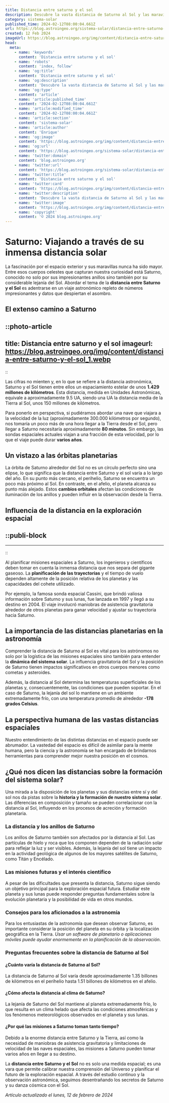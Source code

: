 ```yaml
---
title: Distancia entre saturno y el sol
description: Descubre la vasta distancia de Saturno al Sol y las maravillas espaciales de este planeta anillado. Información precisa y fascinante.
category: sistema-solar
published_time: 2024-02-12T08:00:04.661Z
url: https://blog.astroingeo.org/sistema-solar/distancia-entre-saturno-y-el-sol
created: 12 Feb 2024
imageUrl: https://blog.astroingeo.org/img/content/distancia-entre-saturno-y-el-sol_1.webp
head:
  meta:
    - name: 'keywords'
      content: 'Distancia entre saturno y el sol'
    - name: 'robots'
      content: 'index, follow'
    - name: 'og:title'
      content: 'Distancia entre saturno y el sol'
    - name: 'og:description'
      content: 'Descubre la vasta distancia de Saturno al Sol y las maravillas espaciales de este planeta anillado. Información precisa y fascinante.'
    - name: 'og:type'
      content: 'article'
    - name: 'article:published_time'
      content: '2024-02-12T08:00:04.661Z'
    - name: 'article:modified_time'
      content: '2024-02-12T08:00:04.661Z'
    - name: 'article:section'
      content: 'sistema-solar'
    - name: 'article:author'
      content: 'Enrique'
    - name: 'og:image'
      content: 'https://blog.astroingeo.org/img/content/distancia-entre-saturno-y-el-sol_1.webp'
    - name: 'og:url'
      content: 'https://blog.astroingeo.org/sistema-solar/distancia-entre-saturno-y-el-sol'
    - name: 'twitter:domain'
      content: 'blog.astroingeo.org'
    - name: 'twitter:url'
      content: 'https://blog.astroingeo.org/sistema-solar/distancia-entre-saturno-y-el-sol'
    - name: 'twitter:title'
      content: 'Distancia entre saturno y el sol'
    - name: 'twitter:card'
      content: 'https://blog.astroingeo.org/img/content/distancia-entre-saturno-y-el-sol_1.webp'
    - name: 'twitter:description'
      content: 'Descubre la vasta distancia de Saturno al Sol y las maravillas espaciales de este planeta anillado. Información precisa y fascinante.'
    - name: 'twitter:image'
      content: 'https://blog.astroingeo.org/img/content/distancia-entre-saturno-y-el-sol_1.webp'
    - name: 'copyright'
      content: '© 2024 blog.astroingeo.org'
---
```

# Saturno: Viajando a través de su inmensa distancia solar

La fascinación por el espacio exterior y sus maravillas nunca ha sido mayor. Entre esos cuerpos celestes que capturan nuestra curiosidad está Saturno, conocido no solo por sus impresionantes anillos sino también por su considerable lejanía del Sol. Abordar el tema de la **distancia entre Saturno y el Sol** es adentrarse en un viaje astronómico repleto de números impresionantes y datos que despiertan el asombro.

## El extenso camino a Saturno


::photo-article
---
title: Distancia entre saturno y el sol
imageurl: https://blog.astroingeo.org/img/content/distancia-entre-saturno-y-el-sol_1.webp
---
::


Las cifras no mienten y, en lo que se refiere a la distancia astronómica, Saturno y el Sol tienen entre ellos un espaciamiento estelar de unos **1.429 millones de kilómetros**. Esta distancia, medida en Unidades Astronómicas, equivale a aproximadamente 9.5 UA, siendo una UA la distancia media de la Tierra al Sol, unos 150 millones de kilómetros.

Para ponerlo en perspectiva, si pudiéramos abordar una nave que viajara a la velocidad de la luz (aproximadamente 300.000 kilómetros por segundo), nos tomaría un poco más de una hora llegar a la Tierra desde el Sol, pero llegar a Saturno necesitaría aproximadamente **80 minutos**. Sin embargo, las sondas espaciales actuales viajan a una fracción de esta velocidad, por lo que el viaje puede durar **varios años**.

## Un vistazo a las órbitas planetarias

La órbita de Saturno alrededor del Sol no es un círculo perfecto sino una elipse, lo que significa que la distancia entre Saturno y el sol varía a lo largo del año. En su punto más cercano, el perihelio, Saturno se encuentra un poco más próximo al Sol. En contraste, en el afelio, el planeta alcanza su punto más alejado. Estos **cambios orbitales** afectan las condiciones de iluminación de los anillos y pueden influir en la observación desde la Tierra.

## Influencia de la distancia en la exploración espacial


  ::publi-block
  ---
  ---
  ::
  
  
Al planificar misiones espaciales a Saturno, los ingenieros y científicos deben tomar en cuenta la inmensa distancia que nos separa del gigante gaseoso. La **planificación de las trayectorias** y el tiempo de vuelo dependen altamente de la posición relativa de los planetas y las capacidades del cohete utilizado.

Por ejemplo, la famosa sonda espacial Cassini, que brindó valiosa información sobre Saturno y sus lunas, fue lanzada en 1997 y llegó a su destino en 2004. El viaje involucró maniobras de asistencia gravitatoria alrededor de otros planetas para ganar velocidad y ajustar su trayectoria hacia Saturno.

## La importancia de las distancias planetarias en la astronomía

Comprender la distancia de Saturno al Sol es vital para los astrónomos no solo por la logística de las misiones espaciales sino también para entender la **dinámica del sistema solar**. La influencia gravitatoria del Sol y la posición de Saturno tienen impactos significativos en otros cuerpos menores como cometas y asteroides.

Además, la distancia al Sol determina las temperaturas superficiales de los planetas y, consecuentemente, las condiciones que pueden soportar. En el caso de Saturno, la lejanía del sol lo mantiene en un ambiente extremadamente frío, con una temperatura promedio de alrededor **-178 grados Celsius**.

## La perspectiva humana de las vastas distancias espaciales

Nuestro entendimiento de las distintas distancias en el espacio puede ser abrumador. La vastedad del espacio es difícil de asimilar para la mente humana, pero la ciencia y la astronomía se han encargado de brindarnos herramientas para comprender mejor nuestra posición en el cosmos.

## ¿Qué nos dicen las distancias sobre la formación del sistema solar?

Una mirada a la disposición de los planetas y sus distancias entre sí y del sol nos da pistas sobre la **historia y la formación de nuestro sistema solar**. Las diferencias en composición y tamaño se pueden correlacionar con la distancia al Sol, influyendo en los procesos de acreción y formación planetaria.

### La distancia y los anillos de Saturno

Los anillos de Saturno también son afectados por la distancia al Sol. Las partículas de hielo y roca que los componen dependen de la radiación solar para reflejar la luz y ser visibles. Además, la lejanía del sol tiene un impacto en la actividad geológica de algunos de los mayores satélites de Saturno, como Titán y Encélado.

### Las misiones futuras y el interés científico

A pesar de las dificultades que presenta la distancia, Saturno sigue siendo un objetivo principal para la exploración espacial futura. Estudiar este planeta y sus lunas puede responder preguntas fundamentales sobre la evolución planetaria y la posibilidad de vida en otros mundos.

### Consejos para los aficionados a la astronomía

Para los entusiastas de la astronomía que desean observar Saturno, es importante considerar la posición del planeta en su órbita y la localización geográfica en la Tierra. *Usar un software de planetario o aplicaciones móviles puede ayudar enormemente en la planificación de la observación*.

### Preguntas frecuentes sobre la distancia de Saturno al Sol

#### ¿Cuánto varía la distancia de Saturno al Sol?

La distancia de Saturno al Sol varía desde aproximadamente 1.35 billones de kilómetros en el perihelio hasta 1.51 billones de kilómetros en el afelio.

#### ¿Cómo afecta la distancia al clima de Saturno?

La lejanía de Saturno del Sol mantiene al planeta extremadamente frío, lo que resulta en un clima helado que afecta las condiciones atmosféricas y los fenómenos meteorológicos observados en el planeta y sus lunas.

#### ¿Por qué las misiones a Saturno toman tanto tiempo?

Debido a la enorme distancia entre Saturno y la Tierra, así como la necesidad de maniobras de asistencia gravitatoria y limitaciones de velocidad de las naves espaciales, las misiones a Saturno pueden tomar varios años en llegar a su destino.

La **distancia entre Saturno y el Sol** no es solo una medida espacial; es una vara que permite calibrar nuestra comprensión del Universo y planificar el futuro de la exploración espacial. A través del estudio continuo y la observación astronómica, seguimos desentrañando los secretos de Saturno y su danza cósmica con el Sol.

_Artículo actualizado el lunes, 12 de febrero de 2024_